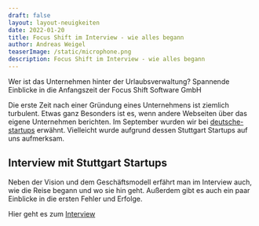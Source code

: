 ```yaml
---
draft: false
layout: layout-neuigkeiten
date: 2022-01-20
title: Focus Shift im Interview - wie alles begann
author: Andreas Weigel
teaserImage: /static/microphone.png
description: Focus Shift im Interview - wie alles begann
---
```


Wer ist das Unternehmen hinter der Urlaubsverwaltung? Spannende Einblicke in die Anfangszeit der Focus Shift Software GmbH

<!-- more -->

Die erste Zeit nach einer Gründung eines Unternehmens ist ziemlich turbulent. Etwas ganz Besonders ist es, wenn andere 
Webseiten über das eigene Unternehmen berichten. Im September wurden wir bei [deutsche-startups](https://www.deutsche-startups.de/2021/09/16/5-neue-startups-swa)
erwähnt. Vielleicht wurde aufgrund dessen Stuttgart Startups auf uns aufmerksam.

## Interview mit Stuttgart Startups

Neben der Vision und dem Geschäftsmodell erfährt man im Interview auch, wie die Reise begann und wo sie hin geht.
Außerdem gibt es auch ein paar Einblicke in die ersten Fehler und Erfolge. 

Hier geht es zum [Interview](https://www.stuttgart-startups.de/andreas-weigel-von-focus-shift-software-aus-karlsruhe-im-interview/) 

